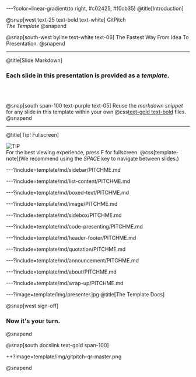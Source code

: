 ---?color=linear-gradient(to right, #c02425, #f0cb35)
@title[Introduction]

<!--
Tip! Get started with this template as follows:
Step 1. Delete the contents of this PITCHME.md file.
Step 2. Start adding your own custom slide content.
Step 3. Copy slide markdown snippets from template/md directory as needed.
-->

@snap[west text-25 text-bold text-white]
GitPitch<br>*The Template*
@snapend

@snap[south-west byline text-white text-06]
The Fastest Way From Idea To Presentation.
@snapend

---
@title[Slide Markdown]

### Each slide in this presentation is provided as a *template*.

<br><br>

@snap[south span-100 text-purple text-05]
Reuse the *markdown snippet* for any slide in this template within your own @css[text-gold text-bold](PITCHME.md) files.
@snapend

---
@title[Tip! Fullscreen]

![TIP](template/img/tip.png)
<br>
For the best viewing experience, press F for fullscreen.
@css[template-note](We recommend using the *SPACE* key to navigate between slides.)


---?include=template/md/sidebar/PITCHME.md

---?include=template/md/list-content/PITCHME.md

---?include=template/md/boxed-text/PITCHME.md

---?include=template/md/image/PITCHME.md

---?include=template/md/sidebox/PITCHME.md

---?include=template/md/code-presenting/PITCHME.md

---?include=template/md/header-footer/PITCHME.md

---?include=template/md/quotation/PITCHME.md

---?include=template/md/announcement/PITCHME.md

---?include=template/md/about/PITCHME.md

---?include=template/md/wrap-up/PITCHME.md

---?image=template/img/presenter.jpg
@title[The Template Docs]

@snap[west sign-off]
### Now it's your turn.
@snapend

@snap[south docslink text-gold span-100]

++?image=template/img/gitpitch-qr-master.png
<!-- For supporting documentation see the [The Template Docs](https://gitpitch.com/docs/the-template) -->
@snapend
